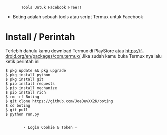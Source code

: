            Tools Untuk Facebook Free!!

 - Boting adalah sebuah tools atau script Termux untuk Facebook

# Install / Perintah
Terlebih dahulu kamu download Termux di PlayStore atau https://f-droid.org/en/packages/com.termux/ Jika sudah kamu buka Termux nya lalu ketik perintah ini

    $ pkg update && pkg upgrade
    $ pkg install python
    $ pkg install git
    $ pip install requests
    $ pip install mechanize
    $ pip install rich
    $ rm -rf Boting
    $ git clone https://github.com/JoeDevXX2K/boting
    $ cd boting
    $ git pull
    $ python run.py


            - Login Cookie & Token -

